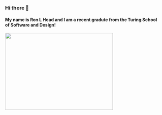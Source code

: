 ### Hi there 👋

#### My name is Ron L Head and I am a recent gradute from the Turing School of Software and Design!

<img height="250" width="350" src="https://github-readme-stats.vercel.app/api?username=RonLHead&theme=tokyonight">

<!--
**RonLHead/RonLHead** is a ✨ _special_ ✨ repository because its `README.md` (this file) appears on your GitHub profile.

Here are some ideas to get you started:

- 🔭 I’m currently working on ...
- 🌱 I’m currently learning ...
- 👯 I’m looking to collaborate on ...
- 🤔 I’m looking for help with ...
- 💬 Ask me about ...
- 📫 How to reach me: ...
- 😄 Pronouns: ...
- ⚡ Fun fact: ...
-->
